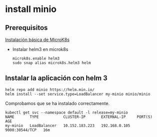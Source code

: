 # install minio

## Prerequisitos
[Instalación básica de MicroK8s](../../Microk8s.md)

- Instalar helm3 en microk8s    
    ```shell
    microk8s.enable helm3
    sudo snap alias microk8s.helm3 helm
    ```

## Instalar la aplicación con helm 3

```shell
helm repo add minio https://helm.min.io/
helm install --set service.type=LoadBalancer my-minio minio/minio
```
Comprobamos que se ha instalado correctamente.
```shell
kubectl get svc --namespace default -l release=my-minio
NAME       TYPE           CLUSTER-IP       EXTERNAL-IP     PORT(S)          AGE
my-minio   LoadBalancer   10.152.183.223   192.168.0.105   9000:30544/TCP   16m
```
